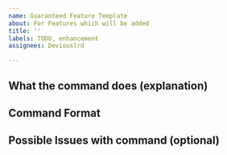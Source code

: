 ```yaml
---
name: Guaranteed Feature Template
about: For Features which will be added
title: ''
labels: TODO, enhancement
assignees: Deviouslrd

---
```


## What the command does (explanation)

## Command Format

## Possible Issues with command (optional)

